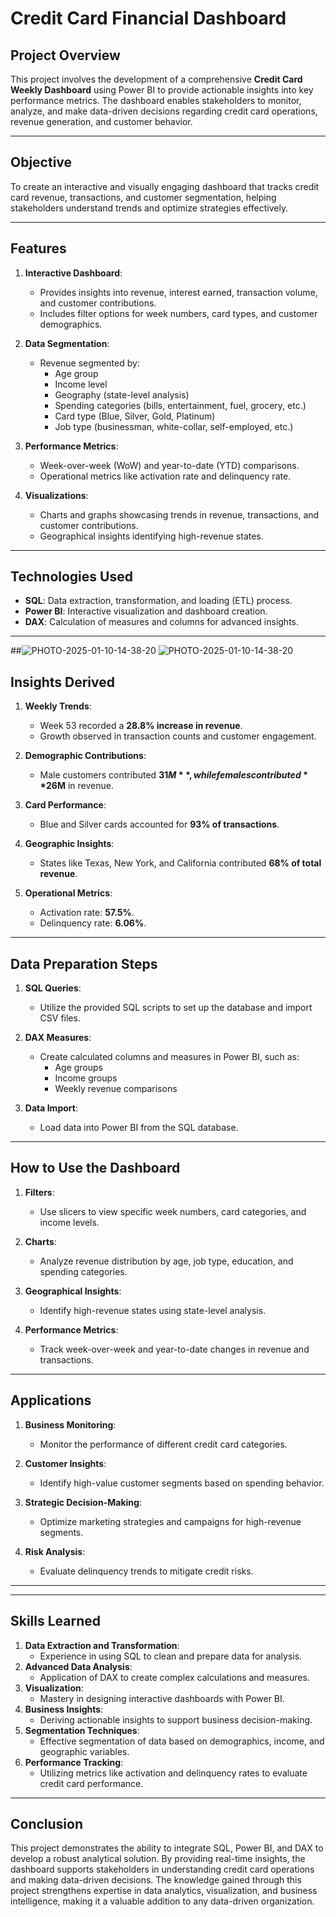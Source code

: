 # Credit Card Financial Dashboard

## Project Overview
This project involves the development of a comprehensive **Credit Card Weekly Dashboard** using Power BI to provide actionable insights into key performance metrics. The dashboard enables stakeholders to monitor, analyze, and make data-driven decisions regarding credit card operations, revenue generation, and customer behavior.

---

## Objective
To create an interactive and visually engaging dashboard that tracks credit card revenue, transactions, and customer segmentation, helping stakeholders understand trends and optimize strategies effectively.

---

## Features
1. **Interactive Dashboard**:
   - Provides insights into revenue, interest earned, transaction volume, and customer contributions.
   - Includes filter options for week numbers, card types, and customer demographics.

2. **Data Segmentation**:
   - Revenue segmented by:
     - Age group
     - Income level
     - Geography (state-level analysis)
     - Spending categories (bills, entertainment, fuel, grocery, etc.)
     - Card type (Blue, Silver, Gold, Platinum)
     - Job type (businessman, white-collar, self-employed, etc.)

3. **Performance Metrics**:
   - Week-over-week (WoW) and year-to-date (YTD) comparisons.
   - Operational metrics like activation rate and delinquency rate.

4. **Visualizations**:
   - Charts and graphs showcasing trends in revenue, transactions, and customer contributions.
   - Geographical insights identifying high-revenue states.

---

## Technologies Used
- **SQL**: Data extraction, transformation, and loading (ETL) process.
- **Power BI**: Interactive visualization and dashboard creation.
- **DAX**: Calculation of measures and columns for advanced insights.

---

##![PHOTO-2025-01-10-14-38-20](https://github.com/user-attachments/assets/fa2bab02-1b17-4722-ac51-d771b92d696b)
![PHOTO-2025-01-10-14-38-20](https://github.com/user-attachments/assets/e7695ef0-8c4e-4e19-85d5-2e4de822588f)

## Insights Derived
1. **Weekly Trends**:
   - Week 53 recorded a **28.8% increase in revenue**.
   - Growth observed in transaction counts and customer engagement.

2. **Demographic Contributions**:
   - Male customers contributed **$31M**, while females contributed **$26M** in revenue.

3. **Card Performance**:
   - Blue and Silver cards accounted for **93% of transactions**.

4. **Geographic Insights**:
   - States like Texas, New York, and California contributed **68% of total revenue**.

5. **Operational Metrics**:
   - Activation rate: **57.5%**.
   - Delinquency rate: **6.06%**.

---

## Data Preparation Steps

1. **SQL Queries**:
   - Utilize the provided SQL scripts to set up the database and import CSV files.

2. **DAX Measures**:
   - Create calculated columns and measures in Power BI, such as:
     - Age groups
     - Income groups
     - Weekly revenue comparisons

3. **Data Import**:
   - Load data into Power BI from the SQL database.

---

## How to Use the Dashboard
1. **Filters**:
   - Use slicers to view specific week numbers, card categories, and income levels.

2. **Charts**:
   - Analyze revenue distribution by age, job type, education, and spending categories.

3. **Geographical Insights**:
   - Identify high-revenue states using state-level analysis.

4. **Performance Metrics**:
   - Track week-over-week and year-to-date changes in revenue and transactions.

---

## Applications
1. **Business Monitoring**:
   - Monitor the performance of different credit card categories.

2. **Customer Insights**:
   - Identify high-value customer segments based on spending behavior.

3. **Strategic Decision-Making**:
   - Optimize marketing strategies and campaigns for high-revenue segments.

4. **Risk Analysis**:
   - Evaluate delinquency trends to mitigate credit risks.

---






---

## Skills Learned
1. **Data Extraction and Transformation**:
   - Experience in using SQL to clean and prepare data for analysis.
2. **Advanced Data Analysis**:
   - Application of DAX to create complex calculations and measures.
3. **Visualization**:
   - Mastery in designing interactive dashboards with Power BI.
4. **Business Insights**:
   - Deriving actionable insights to support business decision-making.
5. **Segmentation Techniques**:
   - Effective segmentation of data based on demographics, income, and geographic variables.
6. **Performance Tracking**:
   - Utilizing metrics like activation and delinquency rates to evaluate credit card performance.

---

## Conclusion
This project demonstrates the ability to integrate SQL, Power BI, and DAX to develop a robust analytical solution. By providing real-time insights, the dashboard supports stakeholders in understanding credit card operations and making data-driven decisions. The knowledge gained through this project strengthens expertise in data analytics, visualization, and business intelligence, making it a valuable addition to any data-driven organization.

